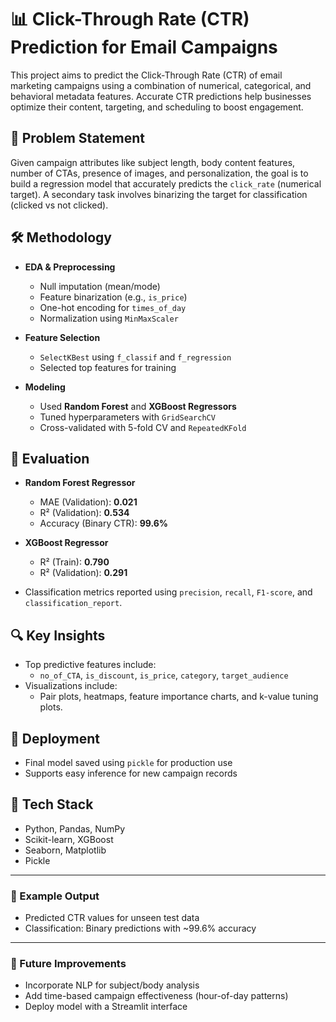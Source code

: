 # 📊 Click-Through Rate (CTR) Prediction for Email Campaigns

This project aims to predict the Click-Through Rate (CTR) of email marketing campaigns using a combination of numerical, categorical, and behavioral metadata features. Accurate CTR predictions help businesses optimize their content, targeting, and scheduling to boost engagement.

## 🧠 Problem Statement

Given campaign attributes like subject length, body content features, number of CTAs, presence of images, and personalization, the goal is to build a regression model that accurately predicts the `click_rate` (numerical target). A secondary task involves binarizing the target for classification (clicked vs not clicked).

## 🛠️ Methodology

- **EDA & Preprocessing**
  - Null imputation (mean/mode)
  - Feature binarization (e.g., `is_price`)
  - One-hot encoding for `times_of_day`
  - Normalization using `MinMaxScaler`

- **Feature Selection**
  - `SelectKBest` using `f_classif` and `f_regression`
  - Selected top features for training

- **Modeling**
  - Used **Random Forest** and **XGBoost Regressors**
  - Tuned hyperparameters with `GridSearchCV`
  - Cross-validated with 5-fold CV and `RepeatedKFold`

## 🧪 Evaluation

- **Random Forest Regressor**
  - MAE (Validation): **0.021**
  - R² (Validation): **0.534**
  - Accuracy (Binary CTR): **99.6%**

- **XGBoost Regressor**
  - R² (Train): **0.790**
  - R² (Validation): **0.291**

- Classification metrics reported using `precision`, `recall`, `F1-score`, and `classification_report`.

## 🔍 Key Insights

- Top predictive features include:
  - `no_of_CTA`, `is_discount`, `is_price`, `category`, `target_audience`
- Visualizations include:
  - Pair plots, heatmaps, feature importance charts, and k-value tuning plots.

## 💾 Deployment

- Final model saved using `pickle` for production use
- Supports easy inference for new campaign records

## 🧰 Tech Stack

- Python, Pandas, NumPy
- Scikit-learn, XGBoost
- Seaborn, Matplotlib
- Pickle

---

### 📎 Example Output

- Predicted CTR values for unseen test data
- Classification: Binary predictions with ~99.6% accuracy

---

### 📌 Future Improvements

- Incorporate NLP for subject/body analysis
- Add time-based campaign effectiveness (hour-of-day patterns)
- Deploy model with a Streamlit interface

